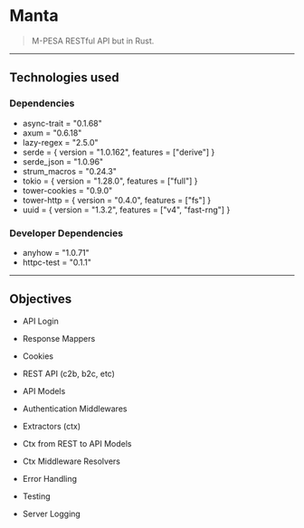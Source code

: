 # Manta

> M-PESA RESTful API but in Rust.

***

<!---->

## Technologies used

### Dependencies

*   async-trait = "0.1.68"
*   axum = "0.6.18"
*   lazy-regex = "2.5.0"
*   serde = { version = "1.0.162", features = \["derive"] }
*   serde\_json = "1.0.96"
*   strum\_macros = "0.24.3"
*   tokio = { version = "1.28.0", features = \["full"] }
*   tower-cookies = "0.9.0"
*   tower-http = { version = "0.4.0", features = \["fs"] }
*   uuid = { version = "1.3.2", features = \["v4", "fast-rng"] }

### Developer Dependencies

*   anyhow = "1.0.71"
*   httpc-test = "0.1.1"

***

<!---->

## Objectives

*   API Login

*   Response Mappers

*   Cookies

*   REST API (c2b, b2c, etc)

*   API Models

<!---->

*   Authentication Middlewares

*   Extractors (ctx)

*   Ctx from REST to API Models

*   Ctx Middleware Resolvers

*   Error Handling

*   Testing

*   Server Logging
